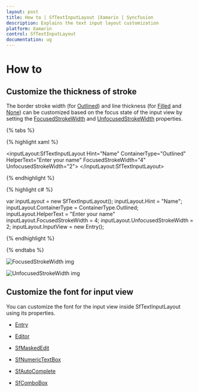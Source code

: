 ```yaml
---
layout: post
title: How to | SfTextInputLayout |Xamarin | Syncfusion
description: Explains the text input layout customization
platform: Xamarin
control: SfTextInputLayout
documentation: ug
--- 
```

# How to 

## Customize the thickness of stroke 

The border stroke width (for [Outlined](https://help.syncfusion.com/cr/xamarin/Syncfusion.XForms.TextInputLayout.ContainerType.html)) and line thickness (for [Filled](https://help.syncfusion.com/cr/xamarin/Syncfusion.XForms.TextInputLayout.ContainerType.html) and [None](https://help.syncfusion.com/cr/xamarin/Syncfusion.XForms.TextInputLayout.ContainerType.html)) can be customized based on the focus state of the input view by setting the [FocusedStrokeWidth](https://help.syncfusion.com/cr/xamarin/Syncfusion.XForms.TextInputLayout.SfTextInputLayout.html#Syncfusion_XForms_TextInputLayout_SfTextInputLayout_FocusedStrokeWidthProperty) and [UnfocusedStrokeWidth](https://help.syncfusion.com/cr/xamarin/Syncfusion.XForms.TextInputLayout.SfTextInputLayout.html#Syncfusion_XForms_TextInputLayout_SfTextInputLayout_UnfocusedStrokeWidthProperty) properties.

{% tabs %}

{% highlight xaml %}

<inputLayout:SfTextInputLayout
            Hint="Name" 
            ContainerType="Outlined"
            HelperText="Enter your name"
	    FocusedStrokeWidth="4"
	    UnfocusedStrokeWidth="2">
            <Entry />
</inputLayout:SfTextInputLayout>
		
{% endhighlight %}

{% highlight c# %}

var inputLayout = new SfTextInputLayout();
inputLayout.Hint = "Name";
inputLayout.ContainerType = ContainerType.Outlined;
inputLayout.HelperText = "Enter your name"
inputLayout.FocusedStrokeWidth = 4;
inputLayout.UnfocusedStrokeWidth = 2;
inputLayout.InputView = new Entry(); 

{% endhighlight %}

{% endtabs %}

![FocusedStrokeWidth img](How-to-images/FocusedStroke.png)

![UnfocusedStrokeWidth img](How-to-images/UnfocusedStroke.png)

## Customize the font for input view

You can customize the font for the input view inside SfTextInputLayout using its properties.

* [Entry](https://learn.microsoft.com/en-us/dotnet/api/xamarin.forms.entry?view=xamarin-forms#properties)

* [Editor](https://learn.microsoft.com/en-us/dotnet/api/xamarin.forms.editor?view=xamarin-forms#properties)

* [SfMaskedEdit](https://help.syncfusion.com/xamarin/sfmaskededit/visual-customization#setting-appearance-of-text) 

* [SfNumericTextBox](https://help.syncfusion.com/xamarin/sfnumerictextbox/font-settings)

* [SfAutoComplete](https://help.syncfusion.com/xamarin/sfautocomplete/customizing-autocomplete)

* [SfComboBox](https://help.syncfusion.com/xamarin/sfcombobox/customizing-combobox)

